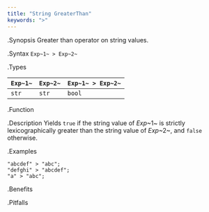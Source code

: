 ```yaml
---
title: "String GreaterThan"
keywords: ">"
---
```


.Synopsis
Greater than operator on string values.

.Syntax
`Exp~1~ > Exp~2~`

.Types


| `Exp~1~` | `Exp~2~` | `Exp~1~ > Exp~2~`  |
| --- | --- | --- |
| `str`     |  `str`    | `bool`                |


.Function

.Description
Yields `true` if the string value of _Exp_~1~ is strictly lexicographically greater
than the string value of _Exp_~2~, and `false` otherwise.

.Examples
```rascal-shell
"abcdef" > "abc";
"defghi" > "abcdef";
"a" > "abc";
```

.Benefits

.Pitfalls

